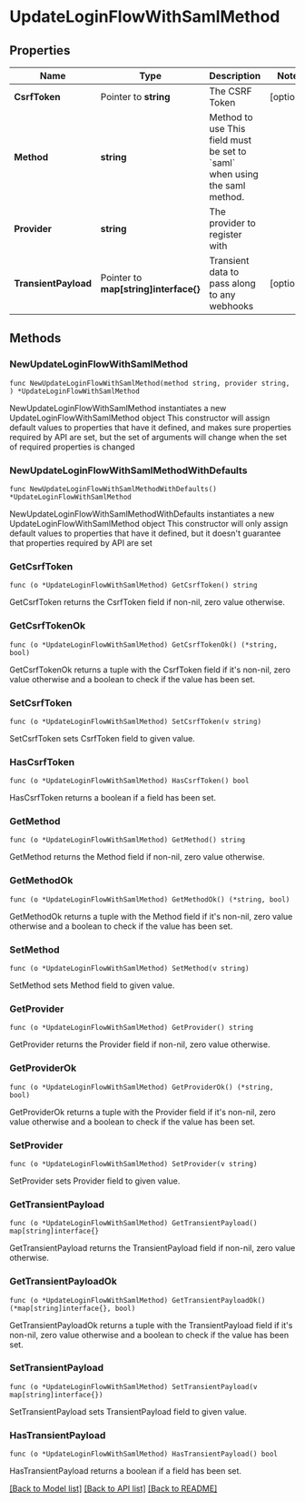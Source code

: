 # UpdateLoginFlowWithSamlMethod

## Properties

Name | Type | Description | Notes
------------ | ------------- | ------------- | -------------
**CsrfToken** | Pointer to **string** | The CSRF Token | [optional] 
**Method** | **string** | Method to use  This field must be set to &#x60;saml&#x60; when using the saml method. | 
**Provider** | **string** | The provider to register with | 
**TransientPayload** | Pointer to **map[string]interface{}** | Transient data to pass along to any webhooks | [optional] 

## Methods

### NewUpdateLoginFlowWithSamlMethod

`func NewUpdateLoginFlowWithSamlMethod(method string, provider string, ) *UpdateLoginFlowWithSamlMethod`

NewUpdateLoginFlowWithSamlMethod instantiates a new UpdateLoginFlowWithSamlMethod object
This constructor will assign default values to properties that have it defined,
and makes sure properties required by API are set, but the set of arguments
will change when the set of required properties is changed

### NewUpdateLoginFlowWithSamlMethodWithDefaults

`func NewUpdateLoginFlowWithSamlMethodWithDefaults() *UpdateLoginFlowWithSamlMethod`

NewUpdateLoginFlowWithSamlMethodWithDefaults instantiates a new UpdateLoginFlowWithSamlMethod object
This constructor will only assign default values to properties that have it defined,
but it doesn't guarantee that properties required by API are set

### GetCsrfToken

`func (o *UpdateLoginFlowWithSamlMethod) GetCsrfToken() string`

GetCsrfToken returns the CsrfToken field if non-nil, zero value otherwise.

### GetCsrfTokenOk

`func (o *UpdateLoginFlowWithSamlMethod) GetCsrfTokenOk() (*string, bool)`

GetCsrfTokenOk returns a tuple with the CsrfToken field if it's non-nil, zero value otherwise
and a boolean to check if the value has been set.

### SetCsrfToken

`func (o *UpdateLoginFlowWithSamlMethod) SetCsrfToken(v string)`

SetCsrfToken sets CsrfToken field to given value.

### HasCsrfToken

`func (o *UpdateLoginFlowWithSamlMethod) HasCsrfToken() bool`

HasCsrfToken returns a boolean if a field has been set.

### GetMethod

`func (o *UpdateLoginFlowWithSamlMethod) GetMethod() string`

GetMethod returns the Method field if non-nil, zero value otherwise.

### GetMethodOk

`func (o *UpdateLoginFlowWithSamlMethod) GetMethodOk() (*string, bool)`

GetMethodOk returns a tuple with the Method field if it's non-nil, zero value otherwise
and a boolean to check if the value has been set.

### SetMethod

`func (o *UpdateLoginFlowWithSamlMethod) SetMethod(v string)`

SetMethod sets Method field to given value.


### GetProvider

`func (o *UpdateLoginFlowWithSamlMethod) GetProvider() string`

GetProvider returns the Provider field if non-nil, zero value otherwise.

### GetProviderOk

`func (o *UpdateLoginFlowWithSamlMethod) GetProviderOk() (*string, bool)`

GetProviderOk returns a tuple with the Provider field if it's non-nil, zero value otherwise
and a boolean to check if the value has been set.

### SetProvider

`func (o *UpdateLoginFlowWithSamlMethod) SetProvider(v string)`

SetProvider sets Provider field to given value.


### GetTransientPayload

`func (o *UpdateLoginFlowWithSamlMethod) GetTransientPayload() map[string]interface{}`

GetTransientPayload returns the TransientPayload field if non-nil, zero value otherwise.

### GetTransientPayloadOk

`func (o *UpdateLoginFlowWithSamlMethod) GetTransientPayloadOk() (*map[string]interface{}, bool)`

GetTransientPayloadOk returns a tuple with the TransientPayload field if it's non-nil, zero value otherwise
and a boolean to check if the value has been set.

### SetTransientPayload

`func (o *UpdateLoginFlowWithSamlMethod) SetTransientPayload(v map[string]interface{})`

SetTransientPayload sets TransientPayload field to given value.

### HasTransientPayload

`func (o *UpdateLoginFlowWithSamlMethod) HasTransientPayload() bool`

HasTransientPayload returns a boolean if a field has been set.


[[Back to Model list]](../README.md#documentation-for-models) [[Back to API list]](../README.md#documentation-for-api-endpoints) [[Back to README]](../README.md)


